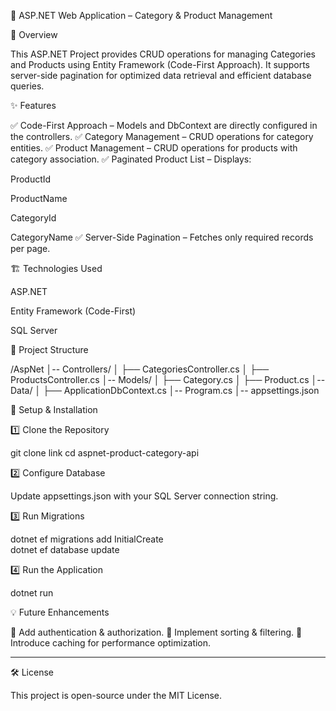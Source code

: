 
🚀 ASP.NET Web Application  – Category & Product Management

📌 Overview

This ASP.NET Project provides CRUD operations for managing Categories and Products using Entity Framework (Code-First Approach). 
It supports server-side pagination for optimized data retrieval and efficient database queries.

✨ Features

✅ Code-First Approach – Models and DbContext are directly configured in the controllers.
✅ Category Management – CRUD operations for category entities.
✅ Product Management – CRUD operations for products with category association.
✅ Paginated Product List – Displays:

ProductId

ProductName

CategoryId

CategoryName
✅ Server-Side Pagination – Fetches only required records per page.

🏗️ Technologies Used

ASP.NET 

Entity Framework (Code-First)

SQL Server

📂 Project Structure

/AspNet
│-- Controllers/
│   ├── CategoriesController.cs
│   ├── ProductsController.cs
│-- Models/
│   ├── Category.cs
│   ├── Product.cs
│-- Data/
│   ├── ApplicationDbContext.cs
│-- Program.cs
│-- appsettings.json

🔧 Setup & Installation

1️⃣ Clone the Repository

git clone link
cd aspnet-product-category-api

2️⃣ Configure Database

Update appsettings.json with your SQL Server connection string.


3️⃣ Run Migrations

dotnet ef migrations add InitialCreate  
dotnet ef database update

4️⃣ Run the Application

dotnet run

💡 Future Enhancements

🔹 Add authentication & authorization.
🔹 Implement sorting & filtering.
🔹 Introduce caching for performance optimization.


---

🛠️ License

This project is open-source under the MIT License.
